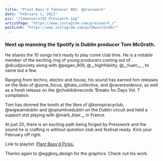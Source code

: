 ```yaml
---
title: "Plant Bass’d Takeover 002: @presswork"
date: "February 1, 2021"
pic: "/takeovers/02_Presswork.jpg"
artistPage: "https://www.instagram.com/presswork_/"
postLink: "https://www.instagram.com/p/CKwxx1VnnBr/"
---
```


### Next up manning the Spotify is Dublin producer Tom McGrath.

He shares the 10 songs he’s ready to play come club time. He is a notable member of the exciting ring of young producers coming out of @dcudjsociety along with @pagan_909, @\_\_highfidelity, @\_\_fuam\_\_ , to name but a few.

Ranging from techno, electro and house, his sound has earned him releases on the likes of @zone_focus, @hate_collective, and @raveresidence, as well as a fresh release on the @chokibikirecords ‘Breaks for Days Vol. 1’ compilation.

Tom has donned the booth at the likes of @konspiracyclub, @wigwamdublin and @opiumlivedublin on the Dublin circuit and held a support slot playing with @mark_blair\_\_ in France.

At just 20, there is an exciting path being forged by Presswork and the sound he is crafting is without question club and festival ready. Kick your February off right.

Link to playlist: <a role="button" class="btn btn-dark" href="https://open.spotify.com/playlist/5skAgzUfGmZLwrOPNLnGVf">Plant Bass'd Picks.</a>

Thanks again to @eggboy_design for the graphics. Check out his work.
